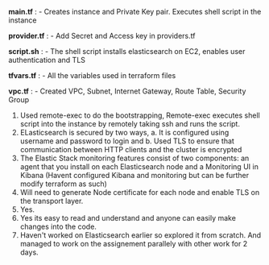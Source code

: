**main.tf** :
      - Creates instance and Private Key pair. Executes shell script in the instance
      
**provider.tf** :
      - Add Secret and Access key in providers.tf
      
**script.sh** :
      - The shell script installs elasticsearch on EC2, enables user authentication and TLS
      
**tfvars.tf** :
      - All the variables used in terraform files
      
**vpc.tf** :
      - Created VPC, Subnet, Internet Gateway, Route Table, Security Group
      
1. Used remote-exec to do the bootstrapping, Remote-exec executes shell script into the instance by remotely taking ssh and runs the script.
2. ELasticsearch is secured by two ways, a. It is configured using username and password to login and b. Used TLS to ensure that communication between HTTP clients and the cluster is encrypted
3. The Elastic Stack monitoring features consist of two components: an agent that you install on each Elasticsearch node and a Monitoring UI in Kibana (Havent configured Kibana and monitoring but can be further modify terraform as such)
4. Will need to generate Node certificate for each node and enable TLS on the transport layer.
5. Yes.
6. Yes its easy to read and understand and anyone can easily make changes into the code.
7. Haven't worked on Elasticsearch earlier so explored it from scratch. And managed to work on the assignement parallely with other work for 2 days.
